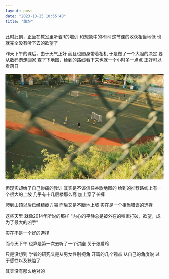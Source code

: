 ```yaml
---
layout: post
date: "2023-10-25 10:55:40"
title: "誰か"
---
```

此时此刻，正坐在教室里听着R的培训
和想象中的不同
这节课的收获相当地低
也就完全没有听下去的欲望了

昨天下午的课后，由于天气正好
而且也随身带着相机
于是做了一个大胆的决定
要从数码港走回家
查了下地图，给到的路线看下来也就一个小时多一点点
正好可以看落日

<img alt="School" src="/assets/posts/school.jpg" class="post-image black"/>

但现实却给了自己惨痛的教训
其实是不该信任谷歌地图的
给到的推荐路线上有一个很大的上坡
几乎有十几层楼那么高
加上穿了长裤

爬到山顶以后已经精疲力竭
而后又是不断地上坡
实在是一个相当错误的选择

这些天里
就像2014年所说的那样
“内心的平静总是被外在的喧嚣打破，欲望，成为了最大的凶手”

实在不是一个好的选择

而今天下午
也算是第一次去听了一个讲座
关于张爱玲

只是没想到
学者的研究又是从男女性别视角
开篇的几个观点
从自己的角度说
过于感性以及狭隘了

其实没有那么绝对的
